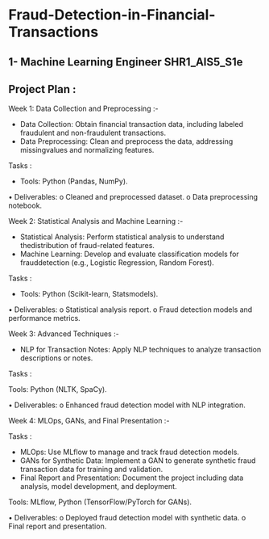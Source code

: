 # Fraud-Detection-in-Financial-Transactions
## 1- Machine Learning Engineer SHR1_AIS5_S1e

## Project Plan :

Week 1: Data Collection and Preprocessing :-

* Data Collection: Obtain financial transaction data, including labeled fraudulent and non-fraudulent transactions.
* Data Preprocessing: Clean and preprocess the data, addressing missingvalues and normalizing features.

Tasks :

* Tools: Python (Pandas, NumPy).

• Deliverables:
o Cleaned and preprocessed dataset.
o Data preprocessing notebook.


Week 2: Statistical Analysis and Machine Learning :-

* Statistical Analysis: Perform statistical analysis to understand thedistribution of fraud-related features.
* Machine Learning: Develop and evaluate classification models for frauddetection (e.g., Logistic Regression, Random Forest).

Tasks :

* Tools: Python (Scikit-learn, Statsmodels).

• Deliverables:
o Statistical analysis report.
o Fraud detection models and performance metrics.


Week 3: Advanced Techniques :-

* NLP for Transaction Notes: Apply NLP techniques to analyze transaction descriptions or notes.


Tasks :

Tools: Python (NLTK, SpaCy).

• Deliverables:
o Enhanced fraud detection model with NLP integration.

Week 4: MLOps, GANs, and Final Presentation :-

Tasks :

* MLOps: Use MLflow to manage and track fraud detection models.
* GANs for Synthetic Data: Implement a GAN to generate synthetic fraud transaction data for training and validation.
* Final Report and Presentation: Document the project including data analysis, model development, and deployment.

Tools: MLflow, Python (TensorFlow/PyTorch for GANs).

• Deliverables:
o Deployed fraud detection model with synthetic data.
o Final report and presentation.
